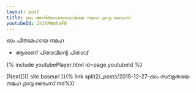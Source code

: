```yaml
---
layout: post
title: ഓം അനിർദേശയാവപ്ക്ഷേ നമഹ ൧൦൮ ടൈംസ്
youtubeId: 2hJXMWmhaFQ
---
```

 
 
 ഓം പിതാമഹായ നമഹ 
 
 -  ആരാണ് പിതാവിന്റെ പിതാവ് 
 
  
 
  
 
 
 
 
 
 


{% include youtubePlayer.html id=page.youtubeId %}
 
[Next]({{ site.baseurl }}{% link  split2/_posts/2015-12-27-ഓം സദ്‌ഭൂതയെ നമഹ ൧൦൮ ടൈംസ്.md%})
 
